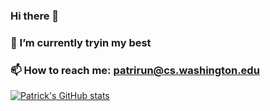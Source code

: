 ### Hi there 👋
### 🔭 I’m currently tryin my best
### 📫 How to reach me: patrirun@cs.washington.edu
[![Patrick's GitHub stats](https://github-readme-stats.vercel.app/api?username=PatrickRung)](https://github.com/anuraghazra/github-readme-stats)

<!--
**PatrickRung/PatrickRung** is a ✨ _special_ ✨ repository because its `README.md` (this file) appears on your GitHub profile.

Here are some ideas to get you started:

- 🔭 I’m currently working on ...
- 🌱 I’m currently learning ...
- 👯 I’m looking to collaborate on ...
- 🤔 I’m looking for help with ...
- 💬 Ask me about ...
- 📫 How to reach me: ...
- 😄 Pronouns: ...
- ⚡ Fun fact: ...
-->
